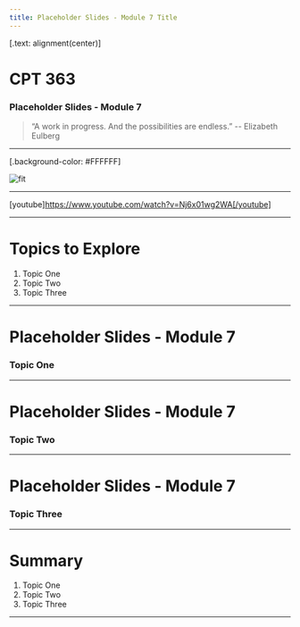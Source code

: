 ```yaml
---
title: Placeholder Slides - Module 7 Title
---
```


[.text: alignment(center)]

# CPT 363

### Placeholder Slides - Module 7

> “A work in progress. And the possibilities are endless.”
-- Elizabeth Eulberg

---

[.background-color: #FFFFFF]

![fit](https://hibbittsdesign.org/images/ux-toolkit-8-no-numbers.png "Diagram of user experience design process/techniques")

---

[youtube]https://www.youtube.com/watch?v=Nj6x01wg2WA[/youtube]

---

# Topics to Explore
1. Topic One  
2. Topic Two   
3. Topic Three  

---

# Placeholder Slides - Module 7

### Topic One

---

# Placeholder Slides - Module 7

### Topic Two

---

# Placeholder Slides - Module 7

### Topic Three

---

# Summary
1. Topic One  
2. Topic Two   
3. Topic Three  

---
